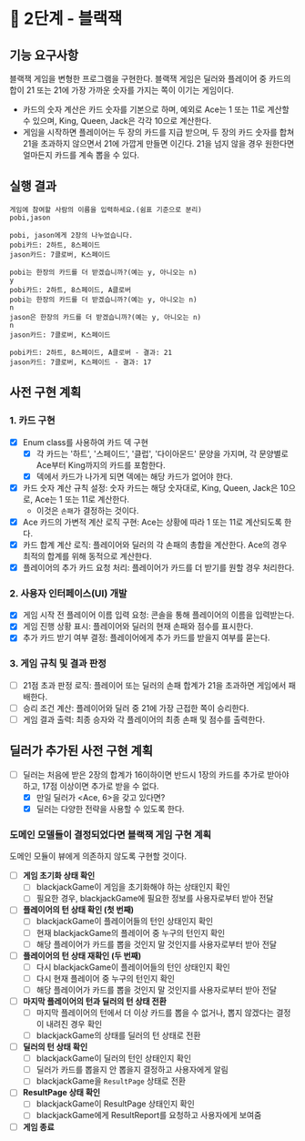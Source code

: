 # 🚀 2단계 - 블랙잭

## 기능 요구사항

블랙잭 게임을 변형한 프로그램을 구현한다. 블랙잭 게임은 딜러와 플레이어 중 카드의 합이 21 또는 21에 가장 가까운 숫자를 가지는 쪽이 이기는 게임이다.

- 카드의 숫자 계산은 카드 숫자를 기본으로 하며, 예외로 Ace는 1 또는 11로 계산할 수 있으며, King, Queen, Jack은 각각 10으로 계산한다.
- 게임을 시작하면 플레이어는 두 장의 카드를 지급 받으며, 두 장의 카드 숫자를 합쳐 21을 초과하지 않으면서 21에 가깝게 만들면 이긴다. 21을 넘지 않을 경우 원한다면 얼마든지 카드를 계속 뽑을 수 있다.

## 실행 결과

```
게임에 참여할 사람의 이름을 입력하세요.(쉼표 기준으로 분리)
pobi,jason

pobi, jason에게 2장의 나누었습니다.
pobi카드: 2하트, 8스페이드
jason카드: 7클로버, K스페이드

pobi는 한장의 카드를 더 받겠습니까?(예는 y, 아니오는 n)
y
pobi카드: 2하트, 8스페이드, A클로버
pobi는 한장의 카드를 더 받겠습니까?(예는 y, 아니오는 n)
n
jason은 한장의 카드를 더 받겠습니까?(예는 y, 아니오는 n)
n
jason카드: 7클로버, K스페이드

pobi카드: 2하트, 8스페이드, A클로버 - 결과: 21
jason카드: 7클로버, K스페이드 - 결과: 17
```

## 사전 구현 계획

### 1. 카드 구현

- [x] Enum class를 사용하여 카드 덱 구현
  - [x] 각 카드는 '하트', '스페이드', '클럽', '다이아몬드' 문양을 가지며, 각 문양별로 Ace부터 King까지의 카드를 포함한다.
  - [x] 덱에서 카드가 나가게 되면 덱에는 해당 카드가 없어야 한다.
- [x] 카드 숫자 계산 규칙 설정: 숫자 카드는 해당 숫자대로, King, Queen, Jack은 10으로, Ace는 1 또는 11로 계산한다.
  - 이것은 `손패`가 결정하는 것이다.
- [x] Ace 카드의 가변적 계산 로직 구현: Ace는 상황에 따라 1 또는 11로 계산되도록 한다.
- [x] 카드 합계 계산 로직: 플레이어와 딜러의 각 손패의 총합을 계산한다. Ace의 경우 최적의 합계를 위해 동적으로 계산한다.
- [x] 플레이어의 추가 카드 요청 처리: 플레이어가 카드를 더 받기를 원할 경우 처리한다.

[//]: # (- [ ] 플레이어와 딜러의 초기 카드 할당: 게임 시작 시 플레이어와 딜러에게 각각 2장의 카드를 무작위로 할당한다.)

### 2. 사용자 인터페이스(UI) 개발

- [x] 게임 시작 전 플레이어 이름 입력 요청: 콘솔을 통해 플레이어의 이름을 입력받는다.
- [x] 게임 진행 상황 표시: 플레이어와 딜러의 현재 손패와 점수를 표시한다.
- [x] 추가 카드 받기 여부 결정: 플레이어에게 추가 카드를 받을지 여부를 묻는다.

### 3. 게임 규칙 및 결과 판정

- [ ] 21점 초과 판정 로직: 플레이어 또는 딜러의 손패 합계가 21을 초과하면 게임에서 패배한다.
- [ ] 승리 조건 계산: 플레이어와 딜러 중 21에 가장 근접한 쪽이 승리한다.
- [ ] 게임 결과 출력: 최종 승자와 각 플레이어의 최종 손패 및 점수를 출력한다.

## 딜러가 추가된 사전 구현 계획

- [ ] 딜러는 처음에 받은 2장의 합계가 16이하이면 반드시 1장의 카드를 추가로 받아야 하고, 17점 이상이면 추가로 받을 수 없다.
  - [x] 만일 딜러가 <Ace, 6>을 갖고 있다면?
  - [x] 딜러는 다양한 전략을 사용할 수 있도록 한다.

### 도메인 모델들이 결정되었다면 블랙잭 게임 구현 계획
도메인 모듈이 뷰에게 의존하지 않도록 구현할 것이다.

- [ ] **게임 초기화 상태 확인**
  - [ ] blackjackGame이 게임을 초기화해야 하는 상태인지 확인
  - [ ] 필요한 경우, blackjackGame에 필요한 정보를 사용자로부터 받아 전달

- [ ] **플레이어의 턴 상태 확인 (첫 번째)**
  - [ ] blackjackGame이 플레이어들의 턴인 상태인지 확인
  - [ ] 현재 blackjackGame의 플레이어 중 누구의 턴인지 확인
  - [ ] 해당 플레이어가 카드를 뽑을 것인지 말 것인지를 사용자로부터 받아 전달

- [ ] **플레이어의 턴 상태 재확인 (두 번째)**
  - [ ] 다시 blackjackGame이 플레이어들의 턴인 상태인지 확인
  - [ ] 다시 현재 플레이어 중 누구의 턴인지 확인
  - [ ] 해당 플레이어가 카드를 뽑을 것인지 말 것인지를 사용자로부터 받아 전달

- [ ] **마지막 플레이어의 턴과 딜러의 턴 상태 전환**
  - [ ] 마지막 플레이어의 턴에서 더 이상 카드를 뽑을 수 없거나, 뽑지 않겠다는 결정이 내려진 경우 확인
  - [ ] blackjackGame의 상태를 딜러의 턴 상태로 전환

- [ ] **딜러의 턴 상태 확인**
  - [ ] blackjackGame이 딜러의 턴인 상태인지 확인
  - [ ] 딜러가 카드를 뽑을지 안 뽑을지 결정하고 사용자에게 알림
  - [ ] blackjackGame을 `ResultPage` 상태로 전환

- [ ] **ResultPage 상태 확인**
  - [ ] blackjackGame이 ResultPage 상태인지 확인
  - [ ] blackjackGame에게 ResultReport를 요청하고 사용자에게 보여줌

- [ ] **게임 종료**
